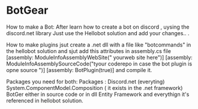 # BotGear

How to make a Bot:
After learn how to create a bot on discord , uysing the discord.net library
 Just use the Hellobot solution and add your changes.. .
 
 How to make plugins jsut create a .net dll with a file like "botcommands" in the hellobot solution and sjut add this attributes in assembly.cs file 
 [assembly: ModuleInfoAssemblyWebSite(" yourweb site here")]
[assembly: ModuleInfoAssemblySourceCode("tyour coderepo in case the bot plugin is opne source ")]
[assembly: BotPlugin(true)]
and compile it.



Packages you need for both:
Packages :
Discord.net (everyting)
System.ComponentModel.Composition ( it exists in the .net framework)
BotGer either in source code or in dll
Entity Framework
and everythign it's referenced in hellobot solution.
